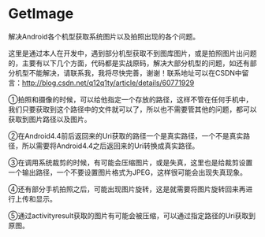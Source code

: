 # GetImage
解决Android各个机型获取系统图片以及拍照出现的各个问题。

这里是通过本人在开发中，遇到部分机型获取不到图库图片，或是拍照图片出问题的，主要有以下几个方面，代码都是实战原码，解决大部分机型的问题，如还有部分机型不能解决，请联系我，我将尽快完善，谢谢！联系地址可以在CSDN中留言：http://blog.csdn.net/q12q1ty/article/details/60771929

①拍照和摄像的时候，可以给他指定一个存放的路径，这样不管在任何手机中，我们只要获取到这个路径中的文件就可以了，所以也不需要管其他的问题，都可以获取到图片路径以及图片。

②在Android4.4前后返回来的Uri获取的路径一个是真实路径，一个不是真实路径，所以需要将Android4.4之后返回来的Uri转换成真实路径。

③在调用系统裁剪的时候，有可能会压缩图片，或是失真，这里也是给裁剪设置一个输出路径，一个不要设置图片格式为JPEG，这样很可能会出现失真现象。

④还有部分手机拍照之后，可能出现图片旋转，这是就需要将图片旋转回来再进行上传和显示。

⑤通过activityresult获取的图片有可能会被压缩，可以通过指定路径的Uri获取到原图。
